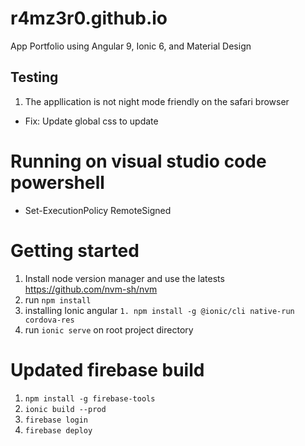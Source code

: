 # r4mz3r0.github.io
App Portfolio using Angular 9, Ionic 6, and Material Design

## Testing 
1. The appllication is not night mode friendly on the safari browser 
- Fix: Update global css to update 
# Running on visual studio code powershell 
- Set-ExecutionPolicy RemoteSigned 
# Getting started 
1. Install node version manager and use the latests https://github.com/nvm-sh/nvm 
2. run `npm install` 
3. installing Ionic angular `1. npm install -g @ionic/cli native-run cordova-res` 
4. run `ionic serve` on root project directory

# Updated firebase build
1. `npm install -g firebase-tools`
2. `ionic build --prod`
3. `firebase login`
3. `firebase deploy`
